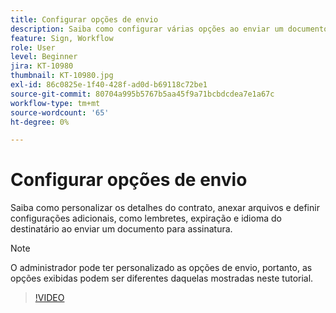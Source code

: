 ```yaml
---
title: Configurar opções de envio
description: Saiba como configurar várias opções ao enviar um documento para assinatura
feature: Sign, Workflow
role: User
level: Beginner
jira: KT-10980
thumbnail: KT-10980.jpg
exl-id: 86c0825e-1f40-428f-ad0d-b69118c72be1
source-git-commit: 80704a995b5767b5aa45f9a71bcbdcdea7e1a67c
workflow-type: tm+mt
source-wordcount: '65'
ht-degree: 0%

---
```


# Configurar opções de envio

Saiba como personalizar os detalhes do contrato, anexar arquivos e definir configurações adicionais, como lembretes, expiração e idioma do destinatário ao enviar um documento para assinatura.

>[!NOTE]
>
>O administrador pode ter personalizado as opções de envio, portanto, as opções exibidas podem ser diferentes daquelas mostradas neste tutorial.

>[!VIDEO](https://video.tv.adobe.com/v/346675?quality=12&learn=on&hidetitle=true)

